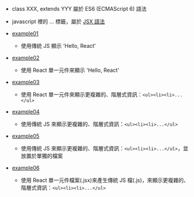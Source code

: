 - class XXX, extends YYY 屬於 ES6 (ECMAScript 6) 語法
- javascript 裡的 <xxx>...</xxx> 標籤，屬於 [JSX 語法](https://blog.othree.net/log/2015/12/25/jsx-e4x/)

- [example01](example01)
  - 使用傳統 JS 顯示 'Hello, React'
- [example02](example02)
  - 使用 React 單一元件來顯示 'Hello, React'
- [example03](example03)
  - 使用 React 單一元件來顯示更複雜的、階層式資訊：```<ul><li><li>...</ul>```
- [example04](example04)
  - 使用傳統 JS 來顯示更複雜的、階層式資訊：```<ul><li><li>...</ul>```
- [example05](example05)
  - 使用傳統 JS 來顯示更複雜的、階層式資訊：```<ul><li><li>...</ul>```，並放置於單獨的檔案
- [example06](example06)
  - 使用 React 單一元件檔案(.jsx)來產生傳統 JS 檔(.js)，來顯示更複雜的、階層式資訊：```<ul><li><li>...</ul>```
